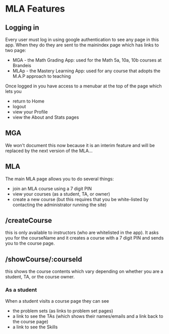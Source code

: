 # MLA Features

## Logging in
Every user must log in using google authentication to see any page in this app.
When they do they are sent to the mainindex page which has links to two page:
* MGA - the Math Grading App:   used for the Math 5a, 10a, 10b courses at Brandeis
* MLAp - the Mastery Learning App: used for any course that adopts the M.A.P approach to teaching

Once logged in you have access to a menubar at the top of the page which lets you
* return to Home
* logout
* view your Profile
* view the About and Stats pages

## MGA
We won't document this now because it is an interim feature and will be replaced by the next version of the MLA...

## MLA
The main MLA page allows you to do several things:
* join an MLA course using a 7 digit PIN
* view your courses (as a student, TA, or owner)
* create a new course (but this requires that you be white-listed by contacting the administrator running the site)

## /createCourse
this is only available to instructors (who are whitelisted in the app).
It asks you for the courseName and it creates a course with a 7 digit PIN and sends you to the course page.

## /showCourse/:courseId
this shows the course contents which vary depending on whether you are a student, TA, or the course owner.

### As a student
When a student visits a course page they can see
* the problem sets (as links to problem set pages)
* a link to see the TAs (which shows their names/emails and a link back to the course page)
* a link to see the Skills


